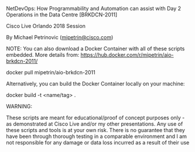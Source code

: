 NetDevOps: How Programmability and Automation can assist with Day 2 Operations in the Data Centre [BRKDCN-2011]

Cisco Live Orlando 2018 Session

By Michael Petrinovic (mipetrin@cisco.com)


NOTE: You can also download a Docker Container with all of these scripts embedded. More details from:
https://hub.docker.com/r/mipetrin/aio-brkdcn-2011/


docker pull mipetrin/aio-brkdcn-2011


Alternatively, you can build the Docker Container locally on your machine:

docker build -t <name/tag> .


WARNING:

These scripts are meant for educational/proof of concept purposes only - as demonstrated at Cisco Live and/or my other presentations. Any use of these scripts and tools is at your own risk. There is no guarantee that they have been through thorough testing in a comparable environment and I am not responsible for any damage or data loss incurred as a result of their use
